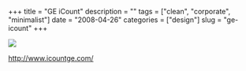 +++
title = "GE iCount"
description = ""
tags = ["clean", "corporate", "minimalist"]
date = "2008-04-26"
categories = ["design"]
slug = "ge-icount"
+++


 

  <div id="screens-thumbs" class="clearfix">
    <div class="txt-center" id="design-submission"><a href="http://www.icountge.com/"><img id='bluga-thumbnail-1222' class='bluga-thumbnail large' src='/media/bluga/
wt48130bf2c9506_0.jpg'/></a></div>  
  </div>   
<p><a href="http://www.icountge.com/">http://www.icountge.com/</a></p>




